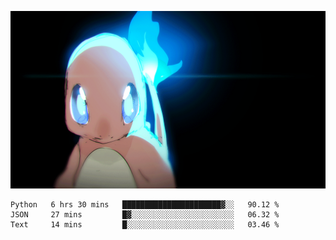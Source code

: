 [gif]: https://raw.githubusercontent.com/uysalserkan/uysalserkan/master/charmander-2.gif

![gif]

<!--
<div align="center">
<p>Profile Visitor Counter</p>
<img src="https://profile-counter.glitch.me/uysalserkan/count.svg" alt="hit counter" align="center">
</div>
-->
<!--START_SECTION:waka-->
```text
Python   6 hrs 30 mins   ██████████████████████▓░░   90.12 % 
JSON     27 mins         █▓░░░░░░░░░░░░░░░░░░░░░░░   06.32 % 
Text     14 mins         █░░░░░░░░░░░░░░░░░░░░░░░░   03.46 % 
```
<!--END_SECTION:waka-->

